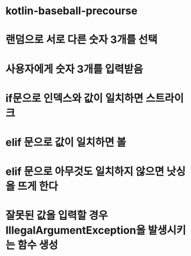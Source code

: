 # kotlin-baseball-precourse
# 랜덤으로 서로 다른 숫자 3개를 선택
# 사용자에게 숫자 3개를 입력받음
# if문으로 인덱스와 값이 일치하면 스트라이크
# elif 문으로 값이 일치하면 볼
# elif 문으로 아무것도 일치하지 않으면 낫싱을 뜨게 한다
# 잘못된 값을 입력할 경우 IllegalArgumentException을 발생시키는 함수 생성